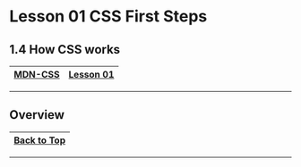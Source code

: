 # Lesson 01 CSS First Steps

## 1.4 How CSS works

|[MDN-CSS](/README.md)|[Lesson 01](../readme.md)|
|-|-|
---

## Overview


|[Back to Top](#overview)|
|-|

---